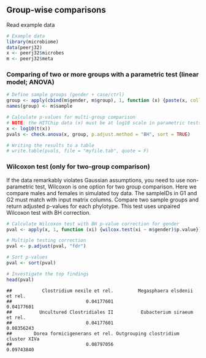 

## Group-wise comparisons


Read example data


```r
# Example data
library(microbiome)
data(peerj32)
x <- peerj32$microbes
m <- peerj32$meta
```

### Comparing of two or more groups with a parametric test (linear model; ANOVA)


```r
# Define sample groups (gender + case/ctrl)
group <- apply(cbind(m$gender, m$group), 1, function (x) {paste(x, collapse = "-")})
names(group) <- m$sample

# Calculate p-values for multi-group comparison
# NOTE: the HITChip data (x) must be at log10 scale in parametric tests!
x <- log10(t(x))
pvals <- check.anova(x, group, p.adjust.method = "BH", sort = TRUE)

# Writing the results to a table
# write.table(pvals, file = "myfile.tab", quote = F)
```


### Wilcoxon test (only for two-group comparison)

If the data remarkably violates Gaussian assumptions, you need to use
non-parametric test, Wilcoxon is one option for two group
comparison. Here we compare males and females in simulated toy
data. The sampleIDs in G1 and G2 must match with input matrix
columns. Compare two sample groups and return adjusted p-values for
each phylotype. This test uses unpaired Wilcoxon test with BH
correction.


```r
# Calculate Wilcoxon test with BH p-value correction for gender
pval <- apply(x, 1, function (xi) {wilcox.test(xi ~ m$gender)$p.value})

# Multiple testing correction
pval <- p.adjust(pval, "fdr")

# Sort p-values
pval <- sort(pval)

# Investigate the top findings
head(pval)
```

```
##           Clostridium nexile et rel.         Megasphaera elsdenii et rel. 
##                           0.04177601                           0.04177601 
##          Uncultured Clostridiales II          Eubacterium siraeum et rel. 
##                           0.04177601                           0.08356243 
##        Dorea formicigenerans et rel. Outgrouping clostridium cluster XIVa 
##                           0.08797056                           0.09743840
```


